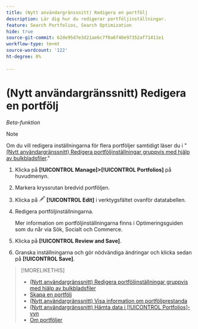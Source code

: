 ```yaml
---
title: (Nytt användargränssnitt) Redigera en portfölj
description: Lär dig hur du redigerar portföljinställningar.
feature: Search Portfolios, Search Optimization
hide: true
source-git-commit: 62de95d7e3d21ae6c7f0a6f40e97352af71411e1
workflow-type: tm+mt
source-wordcount: '122'
ht-degree: 0%

---
```


# (Nytt användargränssnitt) Redigera en portfölj

*Beta-funktion*

>[!NOTE]
>
>Om du vill redigera inställningarna för flera portföljer samtidigt läser du i &quot;[(Nytt användargränssnitt) Redigera portföljinställningar gruppvis med hjälp av bulkbladsfiler](portfolio-bulksheets.md).&quot;

1. Klicka på **[!UICONTROL Manage]>[!UICONTROL Portfolios]** på huvudmenyn.

1. Markera kryssrutan bredvid portföljen.

1. Klicka på ![Redigera](/help/search-social-commerce/assets/edit.png "Redigera") **[!UICONTROL Edit]** i verktygsfältet ovanför datatabellen.

1. Redigera portföljinställningarna.

   Mer information om portföljinställningarna finns i Optimeringsguiden som du når via Sök, Socialt och Commerce.

1. Klicka på **[!UICONTROL Review and Save]**.

1. Granska inställningarna och gör nödvändiga ändringar och klicka sedan på **[!UICONTROL Save]**.

>[!MORELIKETHIS]
>
>* [(Nytt användargränssnitt) Redigera portföljinställningar gruppvis med hjälp av bulkbladsfiler ](portfolio-bulksheets.md)
>* [Skapa en portfölj](portfolio-create.md)
>* [(Nytt användargränssnitt) Visa information om portföljprestanda](portfolio-details.md)
>* [(Nytt användargränssnitt) Hämta data i [!UICONTROL Portfolios]-vyn ](portfolio-view-report.md)
>* [Om portföljer](portfolio-about.md)